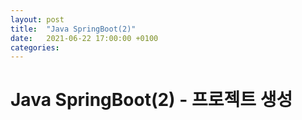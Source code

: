 ```yaml
---
layout: post
title:  "Java SpringBoot(2)"
date:   2021-06-22 17:00:00 +0100
categories:
---
```


# Java SpringBoot(2) - 프로젝트 생성
&nbsp;
&nbsp;
